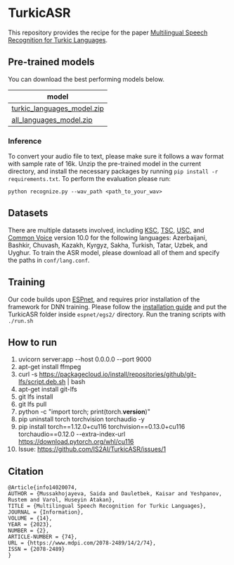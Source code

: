 # TurkicASR

This repository provides the recipe for the paper [Multilingual Speech Recognition for Turkic Languages](https://www.mdpi.com/2078-2489/14/2/74).

## Pre-trained models

You can download the best performing models below. 

|model|
|---|
|[turkic_languages_model.zip](https://drive.google.com/file/d/1GtK-OrH3ZRYz2Zc8vf-xndp7R9dic4rV/view?usp=sharing)|
|[all_languages_model.zip](https://drive.google.com/file/d/15Dc4Uwzqqrw3jkE5-zrgVAyNddGS7onw/view?usp=sharing)|

### Inference

To convert your audio file to text, please make sure it follows a wav format with sample rate of 16k. Unzip the pre-trained model in the current directory, and install the necessary packages by running ```pip install -r requirements.txt```. To perform the evaluation please run:
```
python recognize.py --wav_path <path_to_your_wav>
```

## Datasets

There are multiple datasets involved, including [KSC](https://docs.google.com/forms/d/e/1FAIpQLSf_usCjxTvbH_2xhA6slH9FAfjrYVd4OHnr-CUcVVW3TEAscg/viewform), [TSC](https://forms.gle/xjsnC3uVmzRYuWBA8), [USC](https://docs.google.com/forms/d/e/1FAIpQLSeWhxsVe0WlGSQ459sq6--pAqYyEWTI2K6X8UrF357GUvnDQA/viewform), and [Common Voice](https://commonvoice.mozilla.org/en/datasets) version 10.0 for the following languages: Azerbaijani, Bashkir, Chuvash, Kazakh, Kyrgyz, Sakha, Turkish, Tatar, Uzbek, and Uyghur. To train the ASR model, please download all of them and specify the paths in `conf/lang.conf`.


## Training

Our code builds upon [ESPnet](https://github.com/espnet/espnet), and requires prior installation of the framework for DNN training. Please follow the [installation guide](https://espnet.github.io/espnet/installation.html) and put the TurkicASR folder inside `espnet/egs2/` directory. Run the traning scripts with `./run.sh`


## How to run

1. uvicorn server:app --host 0.0.0.0 --port 9000
2. apt-get install ffmpeg
3. curl -s https://packagecloud.io/install/repositories/github/git-lfs/script.deb.sh | bash
4. apt-get install git-lfs
5. git lfs install
6. git lfs pull
7. python -c "import torch; print(torch.__version__)"
8. pip uninstall torch torchvision torchaudio -y
9. pip install torch==1.12.0+cu116 torchvision==0.13.0+cu116 torchaudio==0.12.0 --extra-index-url https://download.pytorch.org/whl/cu116
10. Issue: https://github.com/IS2AI/TurkicASR/issues/1

## Citation
```
@Article{info14020074,
AUTHOR = {Mussakhojayeva, Saida and Dauletbek, Kaisar and Yeshpanov, Rustem and Varol, Huseyin Atakan},
TITLE = {Multilingual Speech Recognition for Turkic Languages},
JOURNAL = {Information},
VOLUME = {14},
YEAR = {2023},
NUMBER = {2},
ARTICLE-NUMBER = {74},
URL = {https://www.mdpi.com/2078-2489/14/2/74},
ISSN = {2078-2489}
}
```
